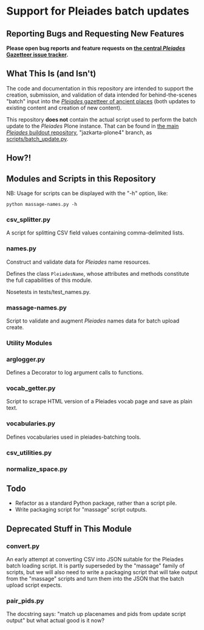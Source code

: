 # Support for Pleiades batch updates

## Reporting Bugs and Requesting New Features

**Please open bug reports and feature requests on [the central *Pleiades* Gazetteer issue tracker](https://github.com/isawnyu/pleiades-gazetteer/issues).**

## What This Is (and Isn't)

The code and documentation in this repository are intended to support the creation, submission, and validation of data intended for behind-the-scenes "batch" input into the [*Pleiades* gazetteer of ancient places](https://pleiades.stoa.org) (both updates to existing content and creation of new content). 

This repository **does not** contain the actual script used to perform the batch update to the *Pleiades* Plone instance. That can be found in [the main *Pleiades* buildout repository](https://github.com/isawnyu/pleiades3-buildout), "jazkarta-plone4" branch, as [scripts/batch_update.py](https://github.com/isawnyu/pleiades3-buildout/tree/jazkarta-plone4/scripts). 

## How?!

## Modules and Scripts in this Repository

NB: Usage for scripts can be displayed with the "-h" option, like:

```
python massage-names.py -h
```

### csv_splitter.py

A script for splitting CSV field values containing comma-delimited lists.

### names.py

Construct and validate data for *Pleiades* name resources.

Defines the class ```PleiadesName```, whose attributes and methods constitute the full capabilities of this module.

Nosetests in tests/test_names.py. 

### massage-names.py

Script to validate and augment *Pleiades* names data for batch upload create.

### Utility Modules

### arglogger.py

Defines a Decorator to log argument calls to functions.

### vocab_getter.py

Script to scrape HTML version of a Pleiades vocab page and save as plain text.

### vocabularies.py

Defines vocabularies used in pleiades-batching tools.

### csv_utilities.py

### normalize_space.py

## Todo

 - Refactor as a standard Python package, rather than a script pile.
 - Write packaging script for "massage" script outputs.

## Deprecated Stuff in This Module

### convert.py

An early attempt at converting CSV into JSON suitable for the Pleiades batch loading script. It is partly superseded by the "massage" family of scripts, but we will also need to write a packaging script that will take output from the "massage" scripts and turn them into the JSON that the batch upload script expects.

### pair_pids.py

The docstring says: "match up placenames and pids from update script output" but what actual good is it now?


